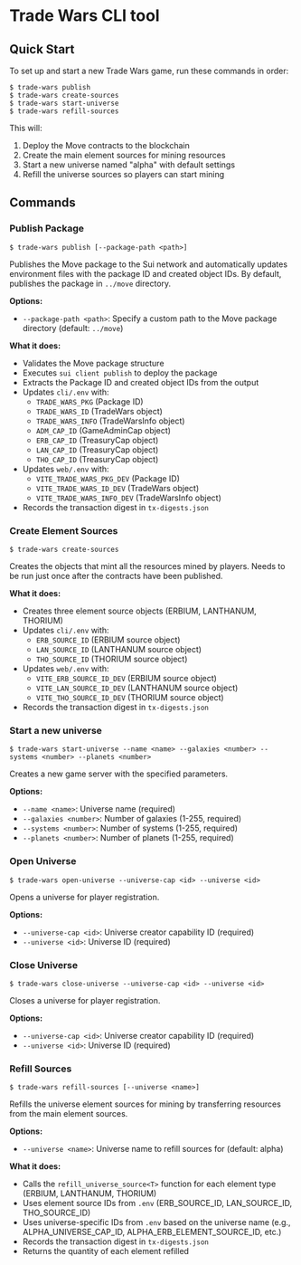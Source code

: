 # Trade Wars CLI tool

## Quick Start

To set up and start a new Trade Wars game, run these commands in order:

```console
$ trade-wars publish
$ trade-wars create-sources
$ trade-wars start-universe
$ trade-wars refill-sources
```

This will:
1. Deploy the Move contracts to the blockchain
2. Create the main element sources for mining resources
3. Start a new universe named "alpha" with default settings
4. Refill the universe sources so players can start mining

## Commands

### Publish Package

```console
$ trade-wars publish [--package-path <path>]
```
Publishes the Move package to the Sui network and automatically updates environment files with the package ID and created object IDs. By default, publishes the package in `../move` directory.

**Options:**
- `--package-path <path>`: Specify a custom path to the Move package directory (default: `../move`)

**What it does:**
- Validates the Move package structure
- Executes `sui client publish` to deploy the package
- Extracts the Package ID and created object IDs from the output
- Updates `cli/.env` with:
  - `TRADE_WARS_PKG` (Package ID)
  - `TRADE_WARS_ID` (TradeWars object)
  - `TRADE_WARS_INFO` (TradeWarsInfo object)
  - `ADM_CAP_ID` (GameAdminCap object)
  - `ERB_CAP_ID` (TreasuryCap<ERBIUM> object)
  - `LAN_CAP_ID` (TreasuryCap<LANTHANUM> object)
  - `THO_CAP_ID` (TreasuryCap<THORIUM> object)
- Updates `web/.env` with:
  - `VITE_TRADE_WARS_PKG_DEV` (Package ID)
  - `VITE_TRADE_WARS_ID_DEV` (TradeWars object)
  - `VITE_TRADE_WARS_INFO_DEV` (TradeWarsInfo object)
- Records the transaction digest in `tx-digests.json`

### Create Element Sources

```console
$ trade-wars create-sources
```
Creates the objects that mint all the resources mined by players. Needs to be run just once after the contracts have been published.

**What it does:**
- Creates three element source objects (ERBIUM, LANTHANUM, THORIUM)
- Updates `cli/.env` with:
  - `ERB_SOURCE_ID` (ERBIUM source object)
  - `LAN_SOURCE_ID` (LANTHANUM source object)
  - `THO_SOURCE_ID` (THORIUM source object)
- Updates `web/.env` with:
  - `VITE_ERB_SOURCE_ID_DEV` (ERBIUM source object)
  - `VITE_LAN_SOURCE_ID_DEV` (LANTHANUM source object)
  - `VITE_THO_SOURCE_ID_DEV` (THORIUM source object)
- Records the transaction digest in `tx-digests.json`

### Start a new universe

```console
$ trade-wars start-universe --name <name> --galaxies <number> --systems <number> --planets <number>
```
Creates a new game server with the specified parameters.

**Options:**
- `--name <name>`: Universe name (required)
- `--galaxies <number>`: Number of galaxies (1-255, required)
- `--systems <number>`: Number of systems (1-255, required)  
- `--planets <number>`: Number of planets (1-255, required)

### Open Universe

```console
$ trade-wars open-universe --universe-cap <id> --universe <id>
```
Opens a universe for player registration.

**Options:**
- `--universe-cap <id>`: Universe creator capability ID (required)
- `--universe <id>`: Universe ID (required)

### Close Universe

```console
$ trade-wars close-universe --universe-cap <id> --universe <id>
```
Closes a universe for player registration.

**Options:**
- `--universe-cap <id>`: Universe creator capability ID (required)
- `--universe <id>`: Universe ID (required)

### Refill Sources

```console
$ trade-wars refill-sources [--universe <name>]
```
Refills the universe element sources for mining by transferring resources from the main element sources.

**Options:**
- `--universe <name>`: Universe name to refill sources for (default: alpha)

**What it does:**
- Calls the `refill_universe_source<T>` function for each element type (ERBIUM, LANTHANUM, THORIUM)
- Uses element source IDs from `.env` (ERB_SOURCE_ID, LAN_SOURCE_ID, THO_SOURCE_ID)
- Uses universe-specific IDs from `.env` based on the universe name (e.g., ALPHA_UNIVERSE_CAP_ID, ALPHA_ERB_ELEMENT_SOURCE_ID, etc.)
- Records the transaction digest in `tx-digests.json`
- Returns the quantity of each element refilled